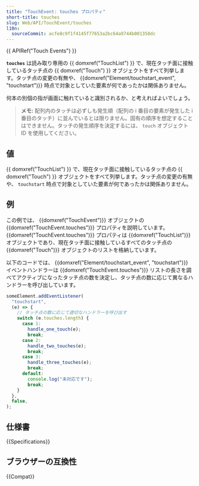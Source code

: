 ```yaml
---
title: "TouchEvent: touches プロパティ"
short-title: touches
slug: Web/API/TouchEvent/touches
l10n:
  sourceCommit: acfe8c9f1f4145f77653a2bc64a9744b001358dc
---
```


{{ APIRef("Touch Events") }}

**`touches`** は読み取り専用の {{ domxref("TouchList") }} で、現在タッチ面に接触しているタッチ点の {{ domxref("Touch") }} オブジェクトをすべて列挙します。タッチ点の変更の有無や、 {{domxref("Element/touchstart_event", "touchstart")}} 時点で対象としていた要素が何であったかは関係ありません。

何本の別個の指が画面に触れていると識別されるか、と考えればよいでしょう。

> **メモ:** 配列内のタッチは必ずしも発生順（配列の i 番目の要素が発生した i 番目のタッチ）に並んでいるとは限りません。固有の順序を想定することはできません。タッチの発生順序を決定するには、 `touch` オブジェクト ID を使用してください。

## 値

{{ domxref("TouchList") }} で、現在タッチ面に接触しているタッチ点の {{ domxref("Touch") }} オブジェクトをすべて列挙します。タッチ点の変更の有無や、 `touchstart` 時点で対象としていた要素が何であったかは関係ありません。

## 例

この例では、 {{domxref("TouchEvent")}} オブジェクトの {{domxref("TouchEvent.touches")}} プロパティを説明しています。 {{domxref("TouchEvent.touches")}} プロパティは {{domxref("TouchList")}} オブジェクトであり、現在タッチ面に接触しているすべてのタッチ点の {{domxref("Touch")}} オブジェクトのリストを格納しています。

以下のコードでは、 {{domxref("Element/touchstart_event", "touchstart")}} イベントハンドラーは {{domxref("TouchEvent.touches")}} リストの長さを調べてアクティブになったタッチ点の数を決定し、タッチ点の数に応じて異なるハンドラーを呼び出しています。

```js
someElement.addEventListener(
  "touchstart",
  (e) => {
    // タッチ点の数に応じて適切なハンドラーを呼び出す
    switch (e.touches.length) {
      case 1:
        handle_one_touch(e);
        break;
      case 2:
        handle_two_touches(e);
        break;
      case 3:
        handle_three_touches(e);
        break;
      default:
        console.log("未対応です");
        break;
    }
  },
  false,
);
```

## 仕様書

{{Specifications}}

## ブラウザーの互換性

{{Compat}}
